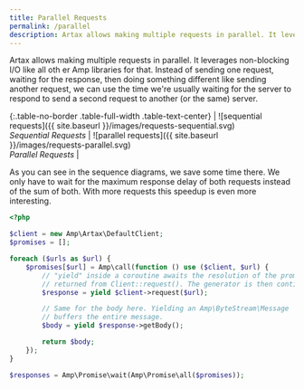 ```yaml
---
title: Parallel Requests
permalink: /parallel
description: Artax allows making multiple requests in parallel. It leverages non-blocking I/O like all other Amp libraries for that.
---
```

Artax allows making multiple requests in parallel. It leverages non-blocking I/O like all oth
er Amp libraries for that. Instead of sending one request, waiting for the response, then doing something different like sending another request, we can use the time we're usually waiting for the server to respond to send a second request to another (or the same) server.

{:.table-no-border .table-full-width .table-text-center}
| ![sequential requests]({{ site.baseurl }}/images/requests-sequential.svg)<br>*Sequential Requests* | ![parallel requests]({{ site.baseurl }}/images/requests-parallel.svg)<br>*Parallel Requests* |

As you can see in the sequence diagrams, we save some time there. We only have to wait for the maximum response delay of both requests instead of the sum of both. With more requests this speedup is even more interesting.

```php
<?php

$client = new Amp\Artax\DefaultClient;
$promises = [];

foreach ($urls as $url) {
    $promises[$url] = Amp\call(function () use ($client, $url) {
        // "yield" inside a coroutine awaits the resolution of the promise
        // returned from Client::request(). The generator is then continued.
        $response = yield $client->request($url);

        // Same for the body here. Yielding an Amp\ByteStream\Message
        // buffers the entire message.
        $body = yield $response->getBody();

        return $body;
    });
}

$responses = Amp\Promise\wait(Amp\Promise\all($promises));
```
